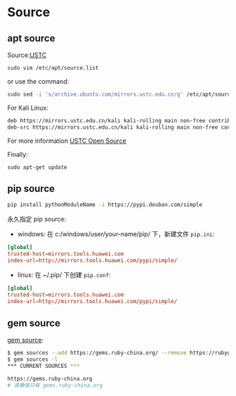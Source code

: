 # Source

## apt source

Source:[USTC](http://mirrors.ustc.edu.cn/)

```bash
sudo vim /etc/apt/source.list
```

or use the command:

```bash
sudo sed -i 's/archive.ubuntu.com/mirrors.ustc.edu.cn/g' /etc/apt/sources.list
```

For Kali Linux:

```bash
deb https://mirrors.ustc.edu.cn/kali kali-rolling main non-free contrib
deb-src https://mirrors.ustc.edu.cn/kali kali-rolling main non-free contrib
```

For more information [USTC Open Source](http://mirrors.ustc.edu.cn/)

Finally:

`sudo apt-get update`

## pip source

```bash
pip install pythonModuleName -i https://pypi.douban.com/simple
```

永久指定 pip source:

- windows: 在 c:/windows/user/your-name/pip/ 下，新建文件 `pip.ini`:

```conf
[global] 
trusted-host=mirrors.tools.huawei.com
index-url=http://mirrors.tools.huawei.com/pypi/simple/ 
```

- linux: 在 ~/.pip/ 下创建 `pip.conf`:

```conf
[global] 
trusted-host=mirrors.tools.huawei.com
index-url=http://mirrors.tools.huawei.com/pypi/simple/ 
```

## gem source

[gem source](https://ruby.taobao.org/):

```bash
$ gem sources --add https://gems.ruby-china.org/ --remove https://rubygems.org/
$ gem sources -l
*** CURRENT SOURCES ***

https://gems.ruby-china.org
# 请确保只有 gems.ruby-china.org
```
